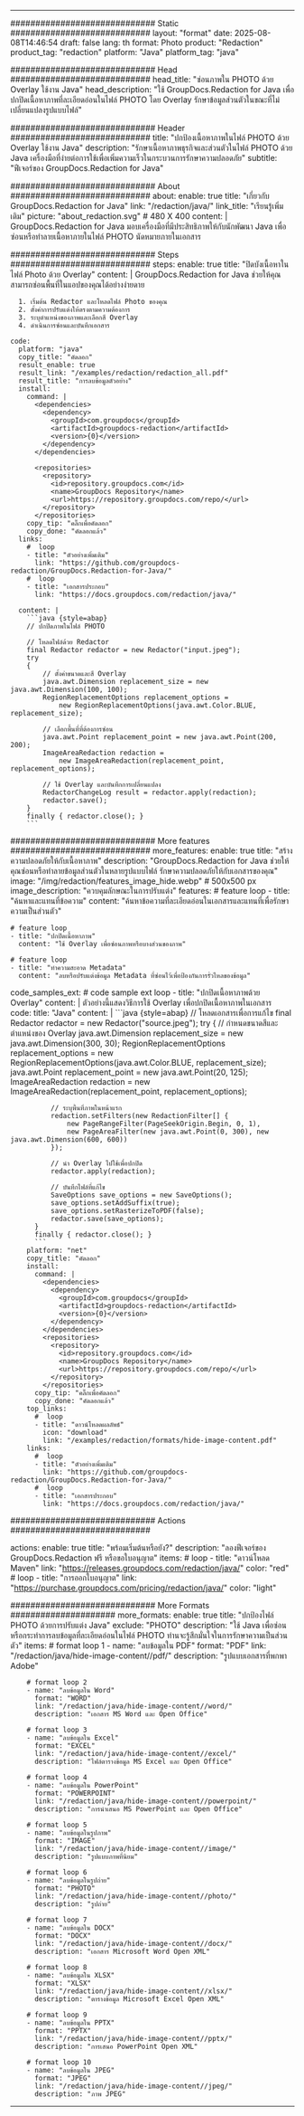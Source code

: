 
---
############################# Static ############################
layout: "format"
date:  2025-08-08T14:46:54
draft: false
lang: th
format: Photo
product: "Redaction"
product_tag: "redaction"
platform: "Java"
platform_tag: "java"

############################# Head ############################
head_title: "ซ่อนภาพใน PHOTO ด้วย Overlay ใช้งาน Java"
head_description: "ใช้ GroupDocs.Redaction for Java เพื่อปกปิดเนื้อหาภาพที่ละเอียดอ่อนในไฟล์ PHOTO โดย Overlay รักษาข้อมูลส่วนตัวในขณะที่ไม่เปลี่ยนแปลงรูปแบบไฟล์"

############################# Header ############################
title: "ปกป้องเนื้อหาภาพในไฟล์ PHOTO ด้วย Overlay ใช้งาน Java" 
description: "รักษาเนื้อหาภาพธุรกิจและส่วนตัวในไฟล์ PHOTO ด้วย Java เครื่องมือที่ง่ายต่อการใช้เพื่อเพิ่มความเร็วในกระบวนการรักษาความปลอดภัย"
subtitle: "ฟีเจอร์ของ GroupDocs.Redaction for Java" 

############################# About ############################
about:
    enable: true
    title: "เกี่ยวกับ GroupDocs.Redaction for Java"
    link: "/redaction/java/"
    link_title: "เรียนรู้เพิ่มเติม"
    picture: "about_redaction.svg" # 480 X 400
    content: |
       GroupDocs.Redaction for Java มอบเครื่องมือที่มีประสิทธิภาพให้กับนักพัฒนา Java เพื่อซ่อนหรือทำลายเนื้อหาภายในไฟล์ PHOTO นัดหมายภายในเอกสาร

############################# Steps ############################
steps:
    enable: true
    title: "ปิดบังเนื้อหาในไฟล์ Photo ด้วย Overlay"
    content: |
      GroupDocs.Redaction for Java ช่วยให้คุณสามารถซ่อนพื้นที่ในแอปของคุณได้อย่างง่ายดาย
      
      1. เริ่มต้น Redactor และโหลดไฟล์ Photo ของคุณ
      2. ตั้งค่าการปรับแต่งให้ตรงตามความต้องการ
      3. ระบุตำแหน่งของภาพและเลือกสี Overlay
      4. ดำเนินการซ่อนและบันทึกเอกสาร
   
    code:
      platform: "java"
      copy_title: "คัดลอก"
      result_enable: true
      result_link: "/examples/redaction/redaction_all.pdf"
      result_title: "การลบข้อมูลตัวอย่าง"
      install:
        command: |
          <dependencies>
            <dependency>
              <groupId>com.groupdocs</groupId>
              <artifactId>groupdocs-redaction</artifactId>
              <version>{0}</version>
            </dependency>
          </dependencies>

          <repositories>
            <repository>
              <id>repository.groupdocs.com</id>
              <name>GroupDocs Repository</name>
              <url>https://repository.groupdocs.com/repo/</url>
            </repository>
          </repositories>
        copy_tip: "คลิ๊กเพื่อคัดลอก"
        copy_done: "คัดลอกแล้ว"
      links:
        #  loop
        - title: "ตัวอย่างเพิ่มเติม"
          link: "https://github.com/groupdocs-redaction/GroupDocs.Redaction-for-Java/"
        #  loop
        - title: "เอกสารประกอบ"
          link: "https://docs.groupdocs.com/redaction/java/"
          
      content: |
        ```java {style=abap}
        // ปกปิดภาพในไฟล์ PHOTO

        // โหลดไฟล์ด้วย Redactor
        final Redactor redactor = new Redactor("input.jpeg");
        try
        {
            // ตั้งค่าขนาดและสี Overlay
            java.awt.Dimension replacement_size = new java.awt.Dimension(100, 100);
            RegionReplacementOptions replacement_options = 
                new RegionReplacementOptions(java.awt.Color.BLUE, replacement_size);

            // เลือกพื้นที่ที่ต้องการซ่อน
            java.awt.Point replacement_point = new java.awt.Point(200, 200);
            ImageAreaRedaction redaction = 
                new ImageAreaRedaction(replacement_point, replacement_options);

            // ใช้ Overlay และบันทึกการเปลี่ยนแปลง
            RedactorChangeLog result = redactor.apply(redaction);
            redactor.save();
        }
        finally { redactor.close(); }
        ```            


############################# More features ############################
more_features:
  enable: true
  title: "สร้างความปลอดภัยให้กับเนื้อหาภาพ"
  description: "GroupDocs.Redaction for Java ช่วยให้คุณซ่อนหรือทำลายข้อมูลส่วนตัวในหลายรูปแบบไฟล์ รักษาความปลอดภัยให้กับเอกสารของคุณ"
  image: "/img/redaction/features_image_hide.webp" # 500x500 px
  image_description: "ควบคุมลักษณะในการปรับแต่ง"
  features:
    # feature loop
    - title: "ค้นหาและแทนที่ข้อความ"
      content: "ค้นหาข้อความที่ละเอียดอ่อนในเอกสารและแทนที่เพื่อรักษาความเป็นส่วนตัว"

    # feature loop
    - title: "ปกปิดเนื้อหาภาพ"
      content: "ใช้ Overlay เพื่อซ่อนภาพหรือบางส่วนของภาพ"

    # feature loop
    - title: "ทำความสะอาด Metadata"
      content: "ลบหรือปรับแต่งข้อมูล Metadata ที่ซ่อนไว้เพื่อป้องกันการรั่วไหลของข้อมูล"
      
  code_samples_ext:
    # code sample ext loop
    - title: "ปกปิดเนื้อหาภาพด้วย Overlay"
      content: |
        ตัวอย่างนี้แสดงวิธีการใช้ Overlay เพื่อปกปิดเนื้อหาภาพในเอกสาร
      code:
        title: "Java"
        content: |
          ```java {style=abap}
          //  โหลดเอกสารเพื่อการแก้ไข
          final Redactor redactor = new Redactor("source.jpeg");
          try
          {
              // กำหนดขนาดสีและตำแหน่งของ Overlay
              java.awt.Dimension replacement_size = new java.awt.Dimension(300, 30);
              RegionReplacementOptions replacement_options = 
                new RegionReplacementOptions(java.awt.Color.BLUE, replacement_size);
              java.awt.Point replacement_point = new java.awt.Point(20, 125);
              ImageAreaRedaction redaction = new ImageAreaRedaction(replacement_point, replacement_options);

              // ระบุพื้นที่ภาพในหน้าแรก
              redaction.setFilters(new RedactionFilter[] {
                  new PageRangeFilter(PageSeekOrigin.Begin, 0, 1),
                  new PageAreaFilter(new java.awt.Point(0, 300), new java.awt.Dimension(600, 600))
              });

              // นำ Overlay ไปใช้เพื่อปกปิด
              redactor.apply(redaction);

              // บันทึกไฟล์ที่แก้ไข
              SaveOptions save_options = new SaveOptions();
              save_options.setAddSuffix(true);
              save_options.setRasterizeToPDF(false);
              redactor.save(save_options);
          }
          finally { redactor.close(); }
          ```
        platform: "net"
        copy_title: "คัดลอก"
        install:
          command: |
            <dependencies>
              <dependency>
                <groupId>com.groupdocs</groupId>
                <artifactId>groupdocs-redaction</artifactId>
                <version>{0}</version>
              </dependency>
            </dependencies>
            <repositories>
              <repository>
                <id>repository.groupdocs.com</id>
                <name>GroupDocs Repository</name>
                <url>https://repository.groupdocs.com/repo/</url>
              </repository>
            </repositories>
          copy_tip: "คลิ๊กเพื่อคัดลอก"
          copy_done: "คัดลอกแล้ว"
        top_links:
          #  loop
          - title: "ดาวน์โหลดผลลัพธ์"
            icon: "download"
            link: "/examples/redaction/formats/hide-image-content.pdf"
        links:
          #  loop
          - title: "ตัวอย่างเพิ่มเติม"
            link: "https://github.com/groupdocs-redaction/GroupDocs.Redaction-for-Java/"
          #  loop
          - title: "เอกสารประกอบ"
            link: "https://docs.groupdocs.com/redaction/java/"


############################# Actions ############################

actions:
  enable: true
  title: "พร้อมเริ่มต้นหรือยัง?"
  description: "ลองฟีเจอร์ของ GroupDocs.Redaction ฟรี หรือขอใบอนุญาต"
  items:
    #  loop
    - title: "ดาวน์โหลด Maven"
      link: "https://releases.groupdocs.com/redaction/java/"
      color: "red"
        #  loop
    - title: "การออกใบอนุญาต"
      link: "https://purchase.groupdocs.com/pricing/redaction/java/"
      color: "light"


############################# More Formats #####################
more_formats:
    enable: true
    title: "ปกป้องไฟล์ PHOTO ด้วยการปรับแต่ง Java"
    exclude: "PHOTO"
    description: "ใช้ Java เพื่อซ่อนหรือกระทำการลบข้อมูลที่ละเอียดอ่อนในไฟล์ PHOTO ท่านจะรู้สึกมั่นใจในการรักษาความเป็นส่วนตัว"
    items: 
        # format loop 1
        - name: "ลบข้อมูลใน PDF"
          format: "PDF"
          link: "/redaction/java/hide-image-content//pdf/"
          description: "รูปแบบเอกสารที่พกพา Adobe"

        # format loop 2
        - name: "ลบข้อมูลใน Word"
          format: "WORD"
          link: "/redaction/java/hide-image-content//word/"
          description: "เอกสาร MS Word และ Open Office"
          
        # format loop 3
        - name: "ลบข้อมูลใน Excel"
          format: "EXCEL"
          link: "/redaction/java/hide-image-content//excel/"
          description: "ไฟล์ตารางข้อมูล MS Excel และ Open Office"

        # format loop 4
        - name: "ลบข้อมูลใน PowerPoint"
          format: "POWERPOINT"
          link: "/redaction/java/hide-image-content//powerpoint/"
          description: "การนำเสนอ MS PowerPoint และ Open Office"

        # format loop 5
        - name: "ลบข้อมูลในรูปภาพ"
          format: "IMAGE"
          link: "/redaction/java/hide-image-content//image/"
          description: "รูปแบบภาพที่นิยม"

        # format loop 6
        - name: "ลบข้อมูลในรูปถ่าย"
          format: "PHOTO"
          link: "/redaction/java/hide-image-content//photo/"
          description: "รูปถ่าย"

        # format loop 7
        - name: "ลบข้อมูลใน DOCX"
          format: "DOCX"
          link: "/redaction/java/hide-image-content//docx/"
          description: "เอกสาร Microsoft Word Open XML"
          
        # format loop 8
        - name: "ลบข้อมูลใน XLSX"
          format: "XLSX"
          link: "/redaction/java/hide-image-content//xlsx/"
          description: "ตารางข้อมูล Microsoft Excel Open XML"
          
        # format loop 9
        - name: "ลบข้อมูลใน PPTX"
          format: "PPTX"
          link: "/redaction/java/hide-image-content//pptx/"
          description: "การเสนอ PowerPoint Open XML"

        # format loop 10
        - name: "ลบข้อมูลใน JPEG"
          format: "JPEG"
          link: "/redaction/java/hide-image-content//jpeg/"
          description: "ภาพ JPEG"


---